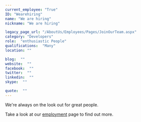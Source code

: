 ```yaml
---
current_employee: "True"
ID: "Wearehiring"
name: "We are hiring"
nickname: "We are hiring"

legacy_page_url: "/AboutUs/Employees/Pages/JoinOurTeam.aspx"
category: "Developers"
role:  "enthusiastic People"
qualifications:  "Many"
location: ""

blog:  ""
website:  ""
facebook:  ""
twitter:  ""
linkedin:  ""
skype:  ""

quote:  ""
---
```


​​We're always on the look out for great people.

Take a look at our [employment](http://www.ssw.com.au/ssw/Employment/Employment.aspx) page to find out more.​

​